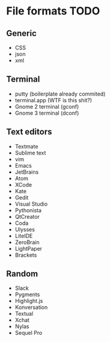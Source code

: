 # File formats TODO

## Generic

* CSS
* json
* xml

## Terminal

* putty (boilerplate already commited)
* terminal.app (WTF is this shit?)
* Gnome 2 terminal (gconf)
* Gnome 3 terminal (dconf)

## Text editors

* Textmate
* Sublime text
* vim
* Emacs
* JetBrains
* Atom
* XCode
* Kate
* Gedit
* Visual Studio
* Pythonista
* QtCreator
* Coda
* Ulysses
* LiteIDE
* ZeroBrain
* LightPaper
* Brackets

## Random

* Slack
* Pygments
* Highlight.js
* Konversation
* Textual
* Xchat
* Nylas
* Sequel Pro
